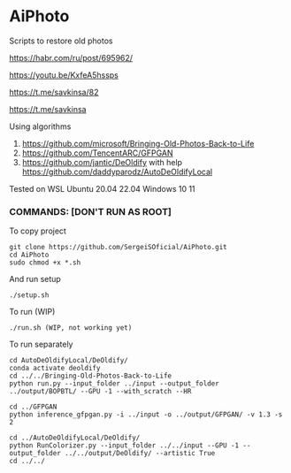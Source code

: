 # AiPhoto
Scripts to restore old photos

https://habr.com/ru/post/695962/

https://youtu.be/KxfeA5hssps


https://t.me/savkinsa/82

https://t.me/savkinsa


Using algorithms
1. https://github.com/microsoft/Bringing-Old-Photos-Back-to-Life
2. https://github.com/TencentARC/GFPGAN
3. https://github.com/jantic/DeOldify with help https://github.com/daddyparodz/AutoDeOldifyLocal

Tested on WSL Ubuntu 20.04 22.04
Windows 10 11

### COMMANDS: [DON'T RUN AS ROOT]
To copy project

```
git clone https://github.com/SergeiSOficial/AiPhoto.git
cd AiPhoto
sudo chmod +x *.sh
```

And run setup
```
./setup.sh
```

To run (WIP)

```
./run.sh (WIP, not working yet)
```

To run separately
```
cd AutoDeOldifyLocal/DeOldify/
conda activate deoldify 
cd ../../Bringing-Old-Photos-Back-to-Life 
python run.py --input_folder ../input --output_folder ../output/BOPBTL/ --GPU -1 --with_scratch --HR 
```

```
cd ../GFPGAN
python inference_gfpgan.py -i ../input -o ../output/GFPGAN/ -v 1.3 -s 2
```

```
cd ../AutoDeOldifyLocal/DeOldify/
python RunColorizer.py --input_folder ../../input --GPU -1 --output_folder ../../output/DeOldify/ --artistic True
cd ../../
```
